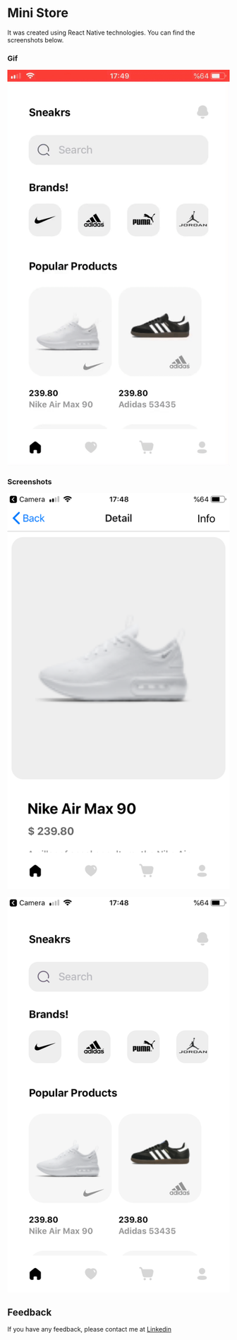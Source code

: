 
# Mini Store

It was created using React Native technologies. You can find the screenshots below.



### Gif

![Uygulama Ekran Görüntüsü](https://raw.githubusercontent.com/ahmetcangurel/mini-store/main/screen_pic/gif.gif) 

### Screenshots

![Uygulama Ekran Görüntüsü](https://raw.githubusercontent.com/ahmetcangurel/mini-store/main/screen_pic/1.png)

![Uygulama Ekran Görüntüsü](https://raw.githubusercontent.com/ahmetcangurel/mini-store/main/screen_pic/2.png)

## Feedback

If you have any feedback, please contact me at [Linkedin](https://www.linkedin.com/in/acangurel/)
